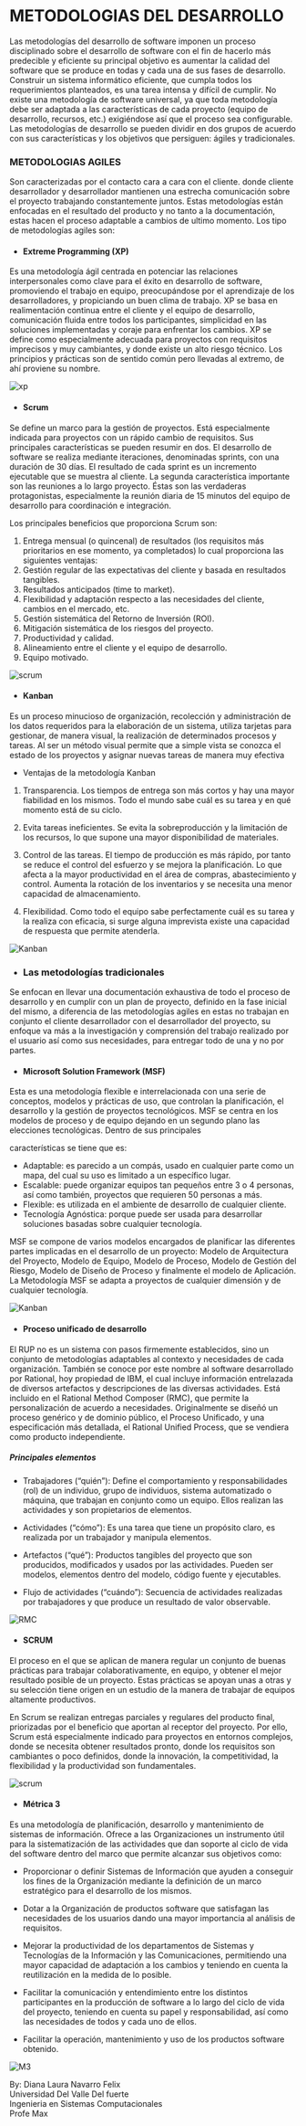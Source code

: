 # METODOLOGIAS DEL DESARROLLO 

Las metodologías del desarrollo de software imponen un proceso disciplinado  sobre el desarrollo de software 
con el fin de hacerlo más predecible  y eficiente su principal objetivo  es aumentar la calidad del software
que se produce  en todas y  cada una de sus fases de  desarrollo. Construir un sistema informático eficiente,
que cumpla todos los requerimientos  planteados, es una  tarea  intensa y difícil de  cumplir. No existe una
metodología de software universal, ya que toda metodología  debe ser adaptada a las características  de cada
proyecto  (equipo de desarrollo, recursos, etc.)  exigiéndose  así  que   el  proceso sea  configurable. Las
metodologías de desarrollo se pueden dividir en dos grupos de acuerdo con sus características y los objetivos
que persiguen: ágiles y tradicionales.

### METODOLOGIAS AGILES 
Son caracterizadas por el contacto cara a cara con el cliente. donde cliente desarrollador y desarrollador 
mantienen una estrecha comunicación sobre el proyecto trabajando constantemente juntos. Estas metodologías 
están enfocadas en el resultado del producto y no tanto a la documentación, estas hacen el proceso adaptable
a cambios de ultimo momento. Los tipo de metodologías agiles son:

* #### Extreme Programming  (XP)
Es una metodología ágil centrada en potenciar las relaciones interpersonales como clave para el éxito en 
desarrollo de software, promoviendo el trabajo en equipo, preocupándose por el aprendizaje de los desarrolladores,
y propiciando un buen clima de trabajo. XP se basa en realimentación continua entre el cliente y el equipo de 
desarrollo, comunicación fluida entre todos los participantes, simplicidad en las soluciones implementadas y coraje 
para enfrentar los cambios.
XP se define como especialmente adecuada para proyectos con requisitos imprecisos y muy cambiantes, y donde existe un
alto riesgo técnico. Los principios y prácticas son de sentido común pero llevadas al extremo, de ahí proviene su nombre.

![xp](00.png)

* #### Scrum
Se define un marco para la gestión de proyectos. Está especialmente indicada para proyectos con un rápido
cambio de requisitos. Sus principales características se pueden resumir en dos. El desarrollo de
software se realiza mediante iteraciones, denominadas sprints, con una duración de 30 días.
El resultado de cada sprint es un incremento ejecutable que se muestra al cliente. La segunda
característica importante son las reuniones a lo largo proyecto. Éstas son las verdaderas protagonistas,
especialmente la reunión diaria de 15 minutos del equipo de desarrollo para coordinación e integración.

Los principales beneficios que proporciona Scrum son:
1. Entrega mensual (o quincenal) de resultados (los requisitos más prioritarios en ese momento, ya completados) 
lo cual proporciona las siguientes ventajas:
2. Gestión regular de las expectativas del cliente y basada en resultados tangibles.
3. Resultados anticipados (time to market).
4. Flexibilidad y adaptación respecto a las necesidades del cliente, cambios en el mercado, etc.
5. Gestión sistemática del Retorno de Inversión (ROI).
6. Mitigación sistemática de los riesgos del proyecto.
7. Productividad y calidad.
8. Alineamiento entre el cliente y el equipo de desarrollo.
9. Equipo motivado.

![scrum](01.png)

* #### Kanban

Es un proceso minucioso de organización, recolección y administración de los datos requeridos para la elaboración de un sistema, utiliza tarjetas para gestionar, de manera visual, la realización de determinados procesos y tareas. Al ser un método visual permite que a simple vista se conozca el estado de los proyectos y asignar nuevas tareas de manera muy efectiva

* Ventajas de la metodología Kanban

1. Transparencia.
Los tiempos de entrega son más cortos y hay una mayor fiabilidad en los mismos. Todo el mundo sabe cuál es su tarea y en qué momento está de su ciclo.

2. Evita tareas ineficientes.
Se evita la sobreproducción y la limitación de los recursos, lo que supone una mayor disponibilidad de materiales.

3. Control de las tareas.
El tiempo de producción es más rápido, por tanto se reduce el control del esfuerzo y se mejora la planificación. Lo que afecta a la mayor productividad en el área de compras, abastecimiento y control. Aumenta la rotación de los inventarios y se necesita una menor capacidad de almacenamiento.

4. Flexibilidad.
Como todo el equipo sabe perfectamente cuál es su tarea y la realiza con eficacia, si surge alguna imprevista existe una capacidad de respuesta que permite atenderla.

![Kanban](02.png)

* ### Las metodologías tradicionales
Se enfocan en llevar una documentación exhaustiva de todo el proceso de desarrollo y en cumplir con un plan de proyecto, definido en la fase inicial del mismo, a diferencia de las metodologías agiles en estas no trabajan en
conjunto el cliente desarrollador con el desarrollador del proyecto, su enfoque va más a la investigación y comprensión del trabajo realizado por el usuario  así como sus necesidades, para entregar todo de una y no por partes.

* #### Microsoft Solution Framework (MSF) 

Esta es una metodología flexible e interrelacionada con una serie de conceptos, modelos y prácticas de uso, que controlan la planificación, el desarrollo y la gestión de proyectos tecnológicos. MSF se centra en los modelos de proceso y de equipo dejando en un segundo plano las elecciones tecnológicas. Dentro de sus principales 

características se tiene que es:

- Adaptable: es parecido a un compás, usado en cualquier parte como un mapa, del cual su uso es limitado a un específico lugar.
- Escalable: puede organizar equipos tan pequeños entre 3 o 4 personas, así como también, proyectos que requieren 50 personas a más.
- Flexible: es utilizada en el ambiente de desarrollo de cualquier cliente.
- Tecnología Agnóstica: porque puede ser usada para desarrollar soluciones basadas sobre cualquier tecnología.

MSF se compone de varios modelos encargados de planificar las diferentes partes implicadas en el desarrollo de un proyecto: Modelo de Arquitectura del Proyecto, Modelo de Equipo, Modelo de Proceso, Modelo de Gestión del Riesgo, Modelo de Diseño de Proceso y finalmente el modelo de Aplicación. La Metodología MSF se adapta a proyectos de cualquier dimensión y de cualquier tecnología.

![Kanban](03.png)

* #### Proceso unificado de desarrollo
El RUP no es un sistema con pasos firmemente establecidos, sino un conjunto de metodologías adaptables al contexto y necesidades de cada organización.
También se conoce por este nombre al software desarrollado por Rational, hoy propiedad de IBM, el cual incluye información entrelazada de diversos artefactos y descripciones de las diversas actividades. Está incluido en el Rational Method Composer (RMC), que permite la personalización de acuerdo a necesidades.
Originalmente se diseñó un proceso genérico y de dominio público, el Proceso Unificado, y una especificación más detallada, el Rational Unified Process, que se vendiera como producto independiente.

##### Principales elementos 

- Trabajadores (“quién”): Define el comportamiento y responsabilidades (rol) de un individuo, grupo de individuos, sistema automatizado o máquina, que trabajan en conjunto como un equipo. Ellos realizan las actividades y son propietarios de elementos.

- Actividades (“cómo”): Es una tarea que tiene un propósito claro, es realizada por un trabajador y manipula elementos. 

- Artefactos (“qué”): Productos tangibles del proyecto que son producidos, modificados y usados por las actividades. Pueden ser modelos, elementos dentro del modelo, código fuente y ejecutables.

- Flujo de actividades (“cuándo”): Secuencia de actividades realizadas por trabajadores y que produce un resultado de valor observable.

![RMC](04.png)


* #### SCRUM

El proceso en el que se aplican de manera regular un conjunto de buenas prácticas para trabajar colaborativamente, en equipo, y obtener el mejor resultado posible de un proyecto. Estas prácticas se apoyan unas a otras y su selección tiene origen en un estudio de la manera de trabajar de equipos altamente productivos.

En Scrum se realizan entregas parciales y regulares del producto final, priorizadas por el beneficio que aportan al receptor del proyecto. Por ello, Scrum está especialmente indicado para proyectos en entornos complejos, donde se necesita obtener resultados pronto, donde los requisitos son cambiantes o poco definidos, donde la innovación, la competitividad, la flexibilidad y la productividad son fundamentales.

![scrum](05.png)

* #### Métrica 3

Es una metodología de planificación, desarrollo y mantenimiento de sistemas de información. Ofrece a las Organizaciones un instrumento útil para la sistematización de las actividades que dan soporte al ciclo de vida del software dentro del marco que permite alcanzar sus objetivos como:

- Proporcionar o definir Sistemas de Información que ayuden a conseguir los fines de la Organización mediante la definición de un marco estratégico para el desarrollo de los mismos.

- Dotar a la Organización de productos software que satisfagan las necesidades de los usuarios dando una mayor importancia al análisis de requisitos.

- Mejorar la productividad de los departamentos de Sistemas y Tecnologías de la Información y las Comunicaciones, permitiendo una mayor capacidad de adaptación a los cambios y teniendo en cuenta la reutilización en la medida de lo posible.

- Facilitar la comunicación y entendimiento entre los distintos participantes en la producción de software a lo largo del ciclo de vida del proyecto, teniendo en cuenta su papel y responsabilidad, así como las necesidades de todos y cada uno de ellos.

- Facilitar la operación, mantenimiento y uso de los productos software obtenido.

![M3](06.png)

By: Diana Laura Navarro Felix   
    Universidad Del Valle Del fuerte    
    Ingenieria en Sistemas Computacionales  
    Profe Max